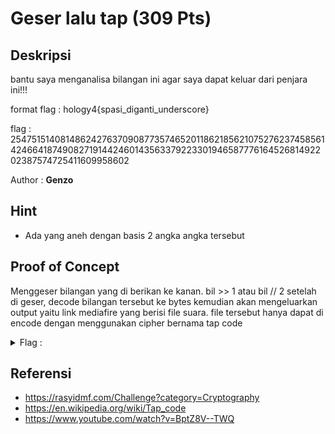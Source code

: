 # Geser lalu tap (309 Pts)

## Deskripsi
bantu saya menganalisa bilangan ini agar saya dapat keluar dari penjara ini!!!

format flag : hology4{spasi_diganti_underscore}

flag : 2547515140814862427637090877357465201186218562107527623745856142466418749082719144246014356337922330194658777616452681492202387574725411609958602

Author : **Genzo**

## Hint
- Ada yang aneh dengan basis 2 angka angka tersebut

## Proof of Concept
Menggeser bilangan yang di berikan ke kanan.
bil >> 1 atau bil // 2
setelah di geser, decode bilangan tersebut ke bytes kemudian akan mengeluarkan output yaitu link mediafire yang berisi file suara.
file tersebut hanya dapat di encode dengan menggunakan cipher bernama tap code

<details>
	<summary>Flag : </summary>
	hology4{tap_code_for_escape_plan}
</details>

## Referensi
- https://rasyidmf.com/Challenge?category=Cryptography
- https://en.wikipedia.org/wiki/Tap_code
- https://www.youtube.com/watch?v=BptZ8V--TWQ
